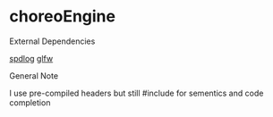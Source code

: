 # choreoEngine


External Dependencies

[spdlog](https://github.com/gabime/spdlog)
[glfw](https://www.glfw.org/)


General Note

I use pre-compiled headers but still #include for sementics and code completion
